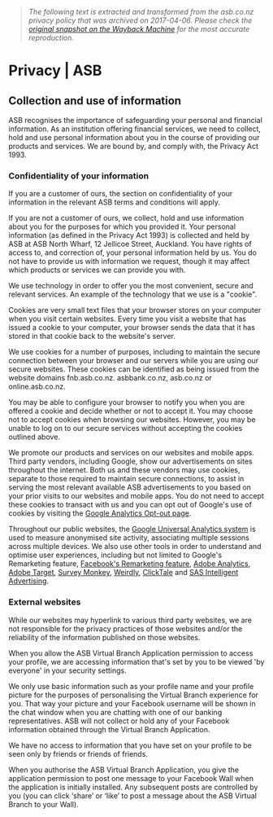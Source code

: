 > *The following text is extracted and transformed from the asb.co.nz privacy policy that was archived on 2017-04-06. Please check the [original snapshot on the Wayback Machine](https://web.archive.org/web/20170406123738id_/https%3A//www.asb.co.nz/legal/privacy.html%3Ffm%3Dfooter%3Alink%3Aprivacy) for the most accurate reproduction.*

# Privacy | ASB

## Collection and use of information

ASB recognises the importance of safeguarding your personal and financial information. As an institution offering financial services, we need to collect, hold and use personal information about you in the course of providing our products and services. We are bound by, and comply with, the Privacy Act 1993.

### Confidentiality of your information

If you are a customer of ours, the section on confidentiality of your information in the relevant ASB terms and conditions will apply.

If you are not a customer of ours, we collect, hold and use information about you for the purposes for which you provided it. Your personal information (as defined in the Privacy Act 1993) is collected and held by ASB at ASB North Wharf, 12 Jellicoe Street, Auckland. You have rights of access to, and correction of, your personal information held by us. You do not have to provide us with information we request, though it may affect which products or services we can provide you with.  


We use technology in order to offer you the most convenient, secure and relevant services. An example of the technology that we use is a "cookie".

Cookies are very small text files that your browser stores on your computer when you visit certain websites. Every time you visit a website that has issued a cookie to your computer, your browser sends the data that it has stored in that cookie back to the website's server.

We use cookies for a number of purposes, including to maintain the secure connection between your browser and our servers while you are using our secure websites. These cookies can be identified as being issued from the website domains fnb.asb.co.nz. asbbank.co.nz, asb.co.nz or online.asb.co.nz.

You may be able to configure your browser to notify you when you are offered a cookie and decide whether or not to accept it. You may choose not to accept cookies when browsing our websites. However, you may be unable to log on to our secure services without accepting the cookies outlined above.  


We promote our products and services on our websites and mobile apps. Third party vendors, including Google, show our advertisements on sites throughout the internet. Both us and these vendors may use cookies, separate to those required to maintain secure connections, to assist in serving the most relevant available ASB advertisements to you based on your prior visits to our websites and mobile apps. You do not need to accept these cookies to transact with us and you can opt out of Google's use of cookies by visiting the [Google Analytics Opt-out page](https://tools.google.com/dlpage/gaoptout/).  


Throughout our public websites, the [Google Universal Analytics system](https://support.google.com/analytics/?hl=en) is used to measure anonymised site activity, associating multiple sessions across multiple devices. We also use other tools in order to understand and optimise user experiences, including but not limited to Google's Remarketing feature, [Facebook's Remarketing feature](https://developers.facebook.com/docs/ads-for-websites), [Adobe Analytics](http://www.adobe.com/nz/solutions/digital-analytics.html), [Adobe Target](http://www.adobe.com/nz/marketing-cloud/testing-targeting.html), [Survey Monkey](https://www.surveymonkey.com/), [Weirdly](https://www.weirdlyhub.com/), [ClickTale](https://www.clicktale.com/) and [SAS Intelligent Advertising](http://www.sas.com/en_nz/software/customer-intelligence/ad-server.html).

### External websites

While our websites may hyperlink to various third party websites, we are not responsible for the privacy practices of those websites and/or the reliability of the information published on those websites.  


When you allow the ASB Virtual Branch Application permission to access your profile, we are accessing information that's set by you to be viewed 'by everyone' in your security settings.

We only use basic information such as your profile name and your profile picture for the purposes of personalising the Virtual Branch experience for you. That way your picture and your Facebook username will be shown in the chat window when you are chatting with one of our banking representatives. ASB will not collect or hold any of your Facebook information obtained through the Virtual Branch Application.

We have no access to information that you have set on your profile to be seen only by friends or friends of friends.

When you authorise the ASB Virtual Branch Application, you give the application permission to post one message to your Facebook Wall when the application is initially installed. Any subsequent posts are controlled by you (you can click ‘share’ or ‘like’ to post a message about the ASB Virtual Branch to your Wall).  

